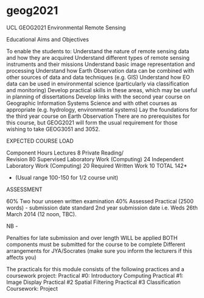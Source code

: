 geog2021
========

UCL GEOG2021 Environmental Remote Sensing

Educational Aims and Objectives

To enable the students to:
Understand the nature of remote sensing data and how they are acquired
Understand different types of remote sensing instruments and their missions
Understand basic image representation and processing
Understand how Earth Observation data can be combined with other sources of data and data techniques (e.g. GIS)
Understand how EO data can be used in environmental science (particularly via classification and monitoring)
Develop practical skills in these areas, which may be useful in planning of dissertations
Develop links with the second year course on Geographic Information Systems Science and with othet courses as appropriate (e.g. hydrology, environmental systems)
Lay the foundations for the third year course on Earth Observation
There are no prerequisites for this course, but GEOG2021 will form the usual requirement for those wishing to take GEOG3051 and 3052. 


EXPECTED COURSE LOAD

Component	Hours
Lectures	8
Private Reading/  
Revision	80
Supervised Laboratory Work (Computing)	24
Independent Laboratory Work (Computing)	20
Required Written Work	10
TOTAL	142*
 	
* (Usual range 100-150 for 1/2 course unit) 
 
ASSESSMENT

60% Two hour unseen written examination 
40% Assessed Practical (2500 words) - submission date standard 2nd year submission date i.e. Weds 26th March 2014 (12 noon, TBC).

NB -

Penalties for late submission and over length WILL be applied
BOTH components must be submitted for the course to be complete
Different arrangements for JYA/Socrates (make sure you inform the lecturers if this affects you)


The practicals for this module consists of the following practices and a coursework project:
Practical #0: Introductory Computing
Practical #1: Image Display
Practical #2 Spatial Filtering
Practical #3 Classification
Coursework: Project
